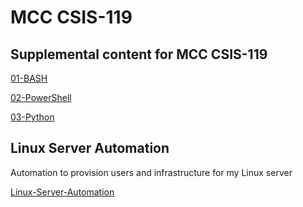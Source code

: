 # MCC CSIS-119

## Supplemental content for MCC CSIS-119

[01-BASH](01-BASH)

[02-PowerShell](02-PowerShell)

[03-Python](03-Python)

## Linux Server Automation

Automation to provision users and infrastructure for my Linux server

[Linux-Server-Automation](Linux-Server-Automation)

